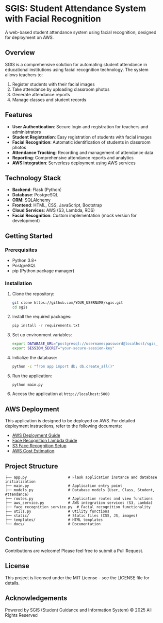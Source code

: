 # SGIS: Student Attendance System with Facial Recognition

A web-based student attendance system using facial recognition, designed for deployment on AWS.

## Overview

SGIS is a comprehensive solution for automating student attendance in educational institutions using facial recognition technology. The system allows teachers to:

1. Register students with their facial images
2. Take attendance by uploading classroom photos
3. Generate attendance reports
4. Manage classes and student records

## Features

- **User Authentication**: Secure login and registration for teachers and administrators
- **Student Registration**: Easy registration of students with facial images
- **Facial Recognition**: Automatic identification of students in classroom photos
- **Attendance Tracking**: Recording and management of attendance data
- **Reporting**: Comprehensive attendance reports and analytics
- **AWS Integration**: Serverless deployment using AWS services

## Technology Stack

- **Backend**: Flask (Python)
- **Database**: PostgreSQL
- **ORM**: SQLAlchemy
- **Frontend**: HTML, CSS, JavaScript, Bootstrap
- **Cloud Services**: AWS (S3, Lambda, RDS)
- **Facial Recognition**: Custom implementation (mock version for development)

## Getting Started

### Prerequisites

- Python 3.8+
- PostgreSQL
- pip (Python package manager)

### Installation

1. Clone the repository:
   ```bash
   git clone https://github.com/YOUR_USERNAME/sgis.git
   cd sgis
   ```

2. Install the required packages:
   ```bash
   pip install -r requirements.txt
   ```

3. Set up environment variables:
   ```bash
   export DATABASE_URL="postgresql://username:password@localhost/sgis_db"
   export SESSION_SECRET="your-secure-session-key"
   ```

4. Initialize the database:
   ```bash
   python -c "from app import db; db.create_all()"
   ```

5. Run the application:
   ```bash
   python main.py
   ```

6. Access the application at `http://localhost:5000`

## AWS Deployment

This application is designed to be deployed on AWS. For detailed deployment instructions, refer to the following documents:

- [AWS Deployment Guide](docs/aws_deployment_guide.md)
- [Face Recognition Lambda Guide](docs/face_recognition_lambda_guide.md)
- [S3 Face Recognition Setup](docs/s3_face_recognition_setup.md)
- [AWS Cost Estimation](docs/aws_cost_estimation.md)

## Project Structure

```
├── app.py                   # Flask application instance and database initialization
├── main.py                  # Application entry point
├── models.py                # Database models (User, Class, Student, Attendance)
├── routes.py                # Application routes and view functions
├── aws_service.py           # AWS integration services (S3, Lambda)
├── face_recognition_service.py  # Facial recognition functionality
├── utils.py                 # Utility functions
├── static/                  # Static files (CSS, JS, images)
├── templates/               # HTML templates
└── docs/                    # Documentation
```

## Contributing

Contributions are welcome! Please feel free to submit a Pull Request.

## License

This project is licensed under the MIT License - see the LICENSE file for details.

## Acknowledgements

Powered by SGIS (Student Guidance and Information System)
© 2025 All Rights Reserved